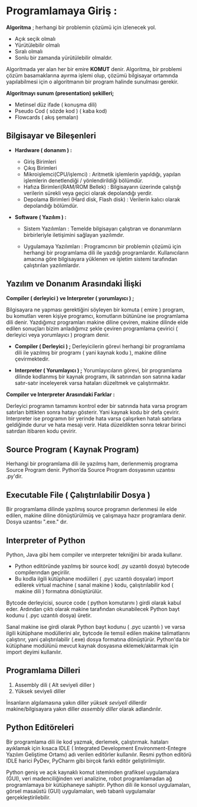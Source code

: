 # Programlamaya Giriş :

**Algoritma** ; herhangi bir problemin çözümü için izlenecek yol.

-	Açık seçik olmalı
-	Yürütülebilir olmalı
-	Sıralı olmalı
-	Sonlu bir zamanda yürütülebilir olmaldır.

Algoritmada yer alan her bir emire **KOMUT** denir.
Algoritma, bir problemi çözüm basamaklarına ayırma işlemi olup, çözümü bilgisayar ortamında yapılabilmesi için o algoritmanın bir program halinde sunulması gerekir.

**Algoritmayı sunum (presentation) şekilleri;**

*	Metinsel düz ifade ( konuşma dili)
*	Pseudo Cod ( sözde kod ) ( kaba kod)
*	Flowcards ( akış şemaları)

## Bilgisayar ve Bileşenleri

* **Hardware ( donanım ) :**

    - Giriş Birimleri
    - Çıkış Birimleri
    - Mikroişlemci(CPU/işlemci) : Aritmetik işlemlerin yapıldığı, yapılan işlemlerin denetlendiği / yönlendirildiği bölümdür.
    - Hafıza Birimleri(RAM/ROM Bellek) : Bilgisayarın üzerinde çalıştığı verilerin sürekli veya geçici olarak depolandığı yerdir.
    - Depolama Birimleri (Hard disk, Flash disk)  : Verilerin kalıcı olarak depolandığı bölümdür.

* **Software ( Yazılım ) :**   

    - Sistem Yazılımları : Temelde bilgisayarı çalıştıran ve donanımların birbirleriyle iletişimini sağlayan yazılımdır.

    - Uygulamaya Yazılımları : Programcının bir problemin çözümü için herhangi bir programlama dili ile yazdığı programlardır. Kullanıcıların amacına göre bilgisayara yüklenen ve işletim sistemi tarafından çalıştırılan yazılımlardır.

## Yazılım ve Donanım Arasındaki İlişki


**Compiler ( derleyici ) ve Interpreter ( yorumlayıcı ) ;**

Bilgisayara ne yapması gerektiğini söyleyen bir komuta ( emire ) program, bu komutları veren kişiye programcı, komutların bütününe ise programlama dili denir.
Yazdığımız programları makine diline çeviren, makine dilinde elde edilen sonuçları bizim anladığımız şekle çeviren programlama çevirici ( derleyici veya yorumlayıcı ) program denir.


* **Compiler ( Derleyici ) ;** Derleyicilerin görevi herhangi bir programlama dili ile yazılmış bir programı ( yani kaynak kodu ), makine diline çevirmektedir.

* **Interpreter ( Yorumlayıcı ) ;** Yorumlayıcıların görevi, bir programlama dilinde kodlanmış bir kaynak programı, ilk satırından son satırına kadar satır-satır inceleyerek varsa hataları düzeltmek ve çalıştırmaktır.


**Compiler ve Interpreter Arasındaki Farklar :**

Derleyici programın tamamını kontrol eder bir satırında hata varsa program satırları bittikten sonra hatayı gösterir. Yani kaynak kodu bir defa çevirir. Interpreter ise programın bir yerinde hata varsa çalışırken hatalı satırlara geldiğinde durur ve hata mesajı verir. Hata düzeldikten sonra tekrar birinci satırdan itibaren kodu çevirir.

## Source Program ( Kaynak Program) 

Herhangi bir programlama dili ile yazılmış ham, derlenmemiş programa Source Program denir. Python’da Source Program dosyasının uzantısı .py'dir.

## Executable File ( Çalıştırılabilir Dosya )

Bir programlama dilinde yazılmış source programın derlenmesi ile elde edilen, makine diline dönüştürülmüş ve çalışmaya hazır programlara denir. Dosya uzantısı ".exe." dır.

## Interpreter of Python

Python, Java gibi hem compiler ve ınterpreter tekniğini bir arada kullanır.
*	Python editöründe yazılmış bir source kod( .py uzantılı dosya) bytecode compilerından geçirilir.
*	Bu kodla ilgili kütüphane modülleri ( .pyc uzantılı dosyalar) import edilerek virtual machine ( sanal makine ) kodu, çalıştırılabilir kod ( makine dili ) formatına dönüştürülür. 

Bytcode derleyicisi, source code ( python komutarını ) girdi olarak kabul eder. Ardından çıktı olarak makine tarafından okunabilecek Python bayt kodunu ( .pyc uzantılı dosya) üretir.

Sanal makine ise girdi olarak Python bayt kodunu ( .pyc uzantılı ) ve varsa ilgili kütüphane modüllerini alır, bytcode ile temsil edilen makine talimatlarını çalıştırır, yani çalıştırılabilir (.exe) dosya formatına dönüştürür. 
Python'da bir kütüphane modülünü mevcut kaynak dosyasına eklemek/aktarmak için import deyimi kullanılır.

## Programlama Dilleri

1. Assembly dili ( Alt seviyeli diller )
2. Yüksek seviyeli diller

İnsanların algılamasına yakın diller *yüksek seviyeli* dillerdir makine/bilgisayara yakın diller *assembly diller* olarak adlandırılır.

## Python Editöreleri

Bir programlama dili ile kod yazmak, derlemek, çalıştırmak. hataları ayıklamak için kısaca IDLE ( Integrated Development Environment-Entegre Yazılım Geliştime Ortamı) adı verilen editörler kullanılır. Resmi python editörü IDLE harici PyDev, PyCharm gibi birçok farklı editör geliştirilmiştir. 

Python geniş ve açık kaynaklı komut isteminden grafiksel uygulamalara (GUI), veri madenciliğinden veri analizine, robot programlamadan ağ programlamaya bir kütüphaneye sahiptir. Python dili ile konsol uygulamaları, görsel masaüstü (GUI) uygulamaları, web tabanlı uygulamalar gerçekleştirilebilir.

